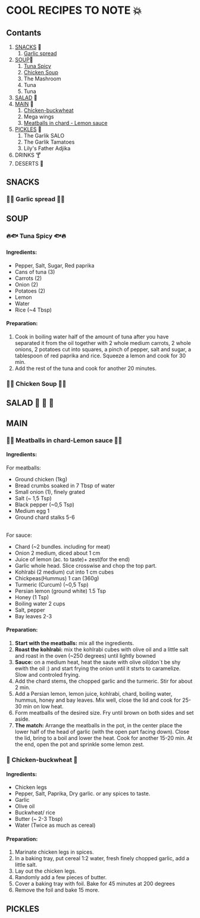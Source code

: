 <link rel="stylesheet" href="style.css">

# COOL RECIPES TO NOTE :boom:

## Contants

1. [SNACKS](#snacks) :rice_cracker:
    1. [Garlic spread](#garlic-spread)
2. [SOUP](#soup):stew:
    1. [Tuna Spicy](#🔥🐟-tuna-spicy-🐟🔥)
    2. [Chicken Soup](#🐥-chicken-soup-🐥)
    3. The Mashroom
    4. Tuna
    5. Tuna
3. [SALAD](#salad) :green_apple:
4. [MAIN](#main) :poultry_leg:
    1. [Chicken-buckwheat](#🍗-chicken-buckwheat-🍗)
    2. Mega wings
    3. [Meatballs in chard - Lemon sauce](#🧆🍋-meatballs-in-chard-lemon-sauce-🍋🧆)
5. [PICKLES](#pickles) :tomato: 
    1. The Garlik SALO
    2. The Garlik Tamatoes
    3. Lily's Father Adjika
6. DRINKS :cocktail: 
7. DESERTS :doughnut:

## SNACKS 

### :garlic::herb: Garlic spread :herb::garlic:

## SOUP 

### :fire::fish: Tuna Spicy :fish::fire:

#### Ingredients:
<div class=container>
 
* Pepper, Salt, Sugar, Red paprika
* Cans of tuna (3)
* Carrots (2)
* Onion  (2) 
* Potatoes (2)  
* Lemon
* Water 
* Rice (~4 Tbsp)
</div>

#### Preparation:

1. Cook in boiling water half of the amount of tuna after you have separated it from the oil together with 2 whole medium carrots, 2 whole onions, 2 potatoes cut into squares, a pinch of pepper, salt and sugar, a tablespoon of red paprika and rice. Squeeze a lemon and cook for 30 min.
2. Add the rest of the tuna and cook for another 20 minutes.

### :hatched_chick::stew: Chicken Soup :stew::hatched_chick:

## SALAD :cucumber: :cucumber: :cucumber: 

## MAIN 

### :falafel::lemon: Meatballs in chard-Lemon sauce :lemon::falafel:

#### Ingredients:
<div class=container>
For meatballs:

* Ground chicken (1kg)
* Bread crumbs soaked in 7 Tbsp of water
* Small onion (1), finely grated
* Salt (~ 1,5 Tsp)
* Black pepper (~0,5 Tsp)
* Medium egg 1
* Ground chard stalks 5-6
</div>
<br>
<div class=container>
For sauce:

* Chard (~2 bundles. including for meat)
* Onion 2 medium, diced about 1 cm
* Juice of lemon (ac. to taste)+ zest(for the end)
* Garlic whole head. Slice crosswise and chop the top part.
* Kohlrabi (2 medium) cut into 1 cm cubes
* Chickpeas(Hummus)  1 can (360g)
* Turmeric (Curcum) (~0,5 Tsp)
* Persian lemon (ground white) 1.5 Tsp
* Honey (1 Tsp)
* Boiling water 2 cups
* Salt, pepper
* Bay leaves 2-3
</div>

#### Preparation:
    
1. **Start with the meatballs:** mix all the ingredients.
2. **Roast the kohlrabi:** mix the kohlrabi cubes with olive oil and a little salt and roast in the oven (~250 degrees) until lightly bowned
3. **Sauce:** on a medium heat, heat the saute with olive oil(don`t be shy ewith the oil :) and start frying the onion until it stsrts to caramelize. Slow and controled frying.
4. Add the chard stems, the chopped garlic and the turmeric. Stir for about 2 min.
5. Add a Persian lemon, lemon juice, kohlrabi, chard, boiling water, hummus, honey and bay leaves. Mix well, close the lid and cook for 25-30 min on low heat.
6. Form meatballs of the desired size. Fry until brown on both sides and set aside.
7. **The match:** Arrange the meatballs in the pot, in the center place the lower half of the head of garlic (with the open part facing down). Close the lid, bring to a boil and lower the heat. Cook for another 15-20 min. At the end, open the pot and sprinkle some lemon zest.

###  :poultry_leg: Chicken-buckwheat :poultry_leg:

#### Ingredients:
<div class=container>
 
* Chicken legs
* Pepper,  Salt,  Paprika, Dry garlic. or any spices to taste.
* Garlic
* Olive oil 
* Buckwheat/ rice  
* Butter (~ 2-3 Tbsp)
* Water (Twice as much as cereal)
</div>

#### Preparation:

1. Marinate chicken legs in spices.
2. In a baking tray, put cereal 1:2 water, fresh finely chopped garlic, add a little salt.
3. Lay out the chicken legs.
5. Randomly add a few pieces of butter.
6. Cover a baking tray with foil. Bake for 45 minutes  at 200 degrees
7. Remove the foil and bake 15 more.

## PICKLES 


